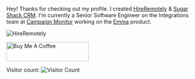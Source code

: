 Hey! Thanks for checking out my profile. I created [HireRemotely](https://hireremotely.co) & [Sugar Shack CRM](https://sugarshackcrm.com). I'm currently a Senior Software Engineer on the Integrations team at [Campaign Monitor](https://campaignmonitor.com) working on the [Emma](https://myemma.com) product.

![HireRemotely](https://hireremotely.co/social.png)

<a href="https://www.buymeacoffee.com/parker" target="_blank"><img src="https://cdn.buymeacoffee.com/buttons/default-orange.png" alt="Buy Me A Coffee" style="height: 51px !important;width: 217px !important;" ></a>

Visitor count: ![Visitor Count](https://profile-counter.glitch.me/parkeragee/count.svg)
